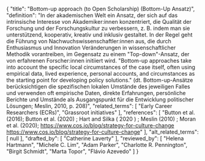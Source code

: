 {
    "title": "Bottom-up approach (to Open Scholarship) (Bottom-Up Ansatz)",
    "definition": "In der akademischen Welt ein Ansatz, der sich auf das intrinsische Interesse von Akademiker:innen konzentriert, die Qualität der Forschung und der Forschungskultur zu verbessern, z. B. indem man sie unterstützend, kooperativ, kreativ und inklusiv gestaltet. In der Regel geht die Führung von Nachwuchswissenschaftler:innen aus, die durch Enthusiasmus und Innovation Veränderungen in wissenschaftlicher Methodik vorantreiben, im Gegensatz zu einem \"Top-down\"-Ansatz, der von erfahrenen Forscher:innen initiiert wird. \"Bottom-up approaches take into account the specific local circumstances of the case itself, often using empirical data, lived experience, personal accounts, and circumstances as the starting point for developing policy solutions.\" (dt. Bottom-up-Ansätze berücksichtigen die spezifischen lokalen Umstände des jeweiligen Falles und verwenden oft empirische Daten, direkte Erfahrungen, persönliche Berichte und Umstände als Ausgangspunkt für die Entwicklung politischer Lösungen; Meslin, 2010, p. 208)",
    "related_terms": [
        "Early Career Researchers (ECRs)",
        "Grassroot initiatives"
    ],
    "references": [
        "Button et al. (2016); Button et al. (2020) ; Hart and Silka ( 2020 ) ; Meslin (2010) ; Moran et al. (2020); https://www.cos.io/blog/strategy-for-culture-change https://www.cos.io/blog/strategy-for-culture-change"
    ],
    "alt_related_terms": [
        null
    ],
    "drafted_by": [
        "Catherine Laverty"
    ],
    "reviewed_by": [
        "Helena Hartmann",
        "Michele C. Lim",
        "Adam Parker",
        "Charlotte R. Pennington",
        "Birgit Schmidt",
        "Marta Topor",
        "Flávio Azevedo"
    ]
}